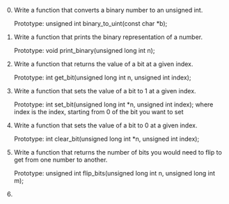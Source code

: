 0. Write a function that converts a binary number to an unsigned int.

    Prototype: unsigned int binary_to_uint(const char *b);
1. Write a function that prints the binary representation of a number.

    Prototype: void print_binary(unsigned long int n);
2. Write a function that returns the value of a bit at a given index.

    Prototype: int get_bit(unsigned long int n, unsigned int index);
3. Write a function that sets the value of a bit to 1 at a given index.

    Prototype: int set_bit(unsigned long int *n, unsigned int index);
    where index is the index, starting from 0 of the bit you want to set
4. Write a function that sets the value of a bit to 0 at a given index.

    Prototype: int clear_bit(unsigned long int *n, unsigned int index);
5. Write a function that returns the number of bits you would need to flip to get from one number to another.

    Prototype: unsigned int flip_bits(unsigned long int n, unsigned long int m);
6. 
